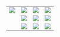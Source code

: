 <table>
  <tr>
    <td>
      <img align="center" src="svg/yellow.svg">
    </td>
    <td>
      <img align="center" src="svg/yellow.svg"/>
    </td>
    <td>
      <img align="center" src="svg/yellow.svg"/>
    </td>
    <td>
      <img align="center" src="svg/yellow.svg"/>
    </td>
  </tr>
  <tr>
    <td>
    </td>
    <td>
      <img align="center" src="svg/yellow.svg"/>
    </td>
    <td>
      <img align="center" src="svg/yellow.svg"/>
    </td>
    <td>
      <img align="center" src="svg/yellow.svg"/>
    </td>
  </tr>
  <tr>
    <td>
    </td>
    <td>
      <img align="center" src="svg/yellow.svg"/>
    </td>
    <td>
      <img align="center" src="svg/yellow.svg"/>
    </td>
    <td>
      <img align="center" src="svg/yellow.svg"/>
    </td>
  </tr>
</table>
